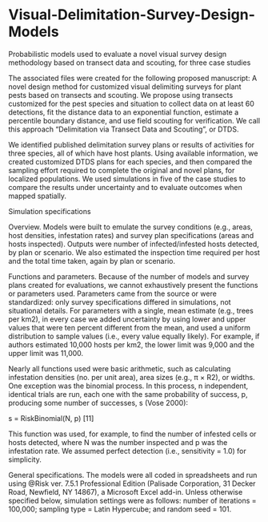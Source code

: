 # Visual-Delimitation-Survey-Design-Models
Probabilistic models used to evaluate a novel visual survey design methodology based on transect data and scouting, for three case studies

The associated files were created for the following proposed manuscript: A novel design method for customized visual delimiting surveys for plant pests based on transects and scouting. We propose using transects customized for the pest species and situation to collect data on at least 60 detections, fit the distance data to an exponential function, estimate a percentile boundary distance, and use field scouting for verification. We call this approach “Delimitation via Transect Data and Scouting”, or DTDS. 

We identified published delimitation survey plans or results of activities for three species, all of which have host plants. Using available information, we created customized DTDS plans for each species, and then compared the sampling effort required to complete the original and novel plans, for localized populations. We used simulations in five of the case studies to compare the results under uncertainty and to evaluate outcomes when mapped spatially.

Simulation specifications

Overview. Models were built to emulate the survey conditions (e.g., areas, host densities, infestation rates) and survey plan specifications (areas and hosts inspected). Outputs were number of infected/infested hosts detected, by plan or scenario. We also estimated the inspection time required per host and the total time taken, again by plan or scenario.

Functions and parameters. Because of the number of models and survey plans created for evaluations, we cannot exhaustively present the functions or parameters used. Parameters came from the source or were standardized: only survey specifications differed in simulations, not situational details. For parameters with a single, mean estimate (e.g., trees per km2), in every case we added uncertainty by using lower and upper values that were ten percent different from the mean, and used a uniform distribution to sample values (i.e., every value equally likely). For example, if authors estimated 10,000 hosts per km2, the lower limit was 9,000 and the upper limit was 11,000.

Nearly all functions used were basic arithmetic, such as calculating infestation densities (no. per unit area), area sizes (e.g., π × R2), or widths. One exception was the binomial process. In this process, n independent, identical trials are run, each one with the same probability of success, p, producing some number of successes, s (Vose 2000):

s = RiskBinomial(N, p) [11]

This function was used, for example, to find the number of infested cells or hosts detected, where N was the number inspected and p was the infestation rate. We assumed perfect detection (i.e., sensitivity = 1.0) for simplicity.

General specifications. The models were all coded in spreadsheets and run using @Risk ver. 7.5.1 Professional Edition (Palisade Corporation, 31 Decker Road, Newfield, NY 14867), a Microsoft Excel add-in. Unless otherwise specified below, simulation settings were as follows: number of iterations = 100,000; sampling type = Latin Hypercube; and random seed = 101.
